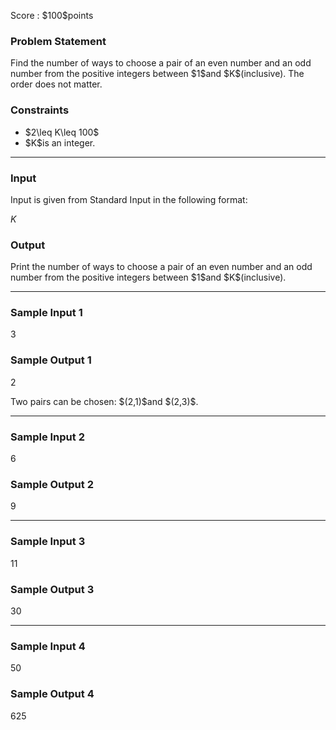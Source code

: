 
<div>

<span>

<span>

<p>
Score : $100$points
</p>

<div>

<section>

### **Problem Statement**

<p>
Find the number of ways to choose a pair of an even number and an odd number from the positive integers between $1$and $K$(inclusive). The order does not matter.
</p>

</section>

</div>

<div>

<section>

### **Constraints**

<ul>

<li>
$2\leq K\leq 100$
</li>

<li>
$K$is an integer.
</li>

</ul>

</section>

</div>

---

<div>

<div>

<section>

### **Input**

<p>
Input is given from Standard Input in the following format:
</p>

<div>

$K$
</div>

</section>

</div>

<div>

<section>

### **Output**

<p>
Print the number of ways to choose a pair of an even number and an odd number from the positive integers between $1$and $K$(inclusive).
</p>

</section>

</div>

</div>

---

<div>

<section>

### **Sample Input 1**

<div>

3

</div>

</section>

</div>

<div>

<section>

### **Sample Output 1**

<div>

2

</div>

<p>
Two pairs can be chosen: $(2,1)$and $(2,3)$.
</p>

</section>

</div>

---

<div>

<section>

### **Sample Input 2**

<div>

6

</div>

</section>

</div>

<div>

<section>

### **Sample Output 2**

<div>

9

</div>

</section>

</div>

---

<div>

<section>

### **Sample Input 3**

<div>

11

</div>

</section>

</div>

<div>

<section>

### **Sample Output 3**

<div>

30

</div>

</section>

</div>

---

<div>

<section>

### **Sample Input 4**

<div>

50

</div>

</section>

</div>

<div>

<section>

### **Sample Output 4**

<div>

625

</div>

</section>

</div>

</span>

</span>

</div>
